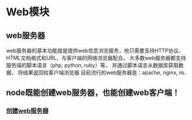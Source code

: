 # Web模块
## web服务器
web服务器的基本功能就是提供web信息浏览服务，他只需要支持HTTP协议，HTML文档格式和URL，与客户端的网络浏览器配合。
大多数web服务器都支持服务端的脚本语言（php, python, ruby）等， 并通过脚本语言从数据库获取数据， 将结果返回给客户端浏览器
目前流行的web服务器是：apache, nginx, iis.

## node既能创建web服务器，也能创建web客户端！
### [创建web服务器](../tryNode/web模块/web服务器.js)



